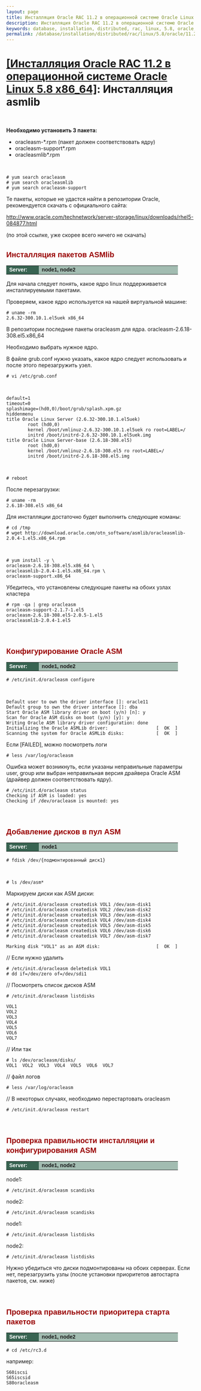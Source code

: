 ```yaml
---
layout: page
title: Инсталляция Oracle RAC 11.2 в операционной системе Oracle Linux 5.8 (ISCSI + ASM) - Инсталляция asmlib
description: Инсталляция Oracle RAC 11.2 в операционной системе Oracle Linux 5.8 (ISCSI + ASM) - Инсталляция asmlib
keywords: database, installation, distributed, rac, linux, 5.8, oracle, 11.2, Инсталляция asmlib
permalink: /database/installation/distributed/rac/linux/5.8/oracle/11.2/prepare-asm-discs/
---
```


# <a href="/database/installation/distributed/rac/linux/5.8/oracle/11.2/">[Инсталляция Oracle RAC 11.2 в операционной системе Oracle Linux 5.8 x86_64]</a>: Инсталляция asmlib

<br/>

<strong>Необходимо установить 3 пакета:</strong><br/>

<ul>
	<li>oracleasm-*.rpm (пакет должен соответствовать ядру)</li>
	<li>oracleasm-support*.rpm</li>
	<li>oracleasmlib*.rpm</li>
</ul>

<br/>

    # yum search oracleasm
    # yum search oracleasmlib
    # yum search oracleasm-support

Те пакеты, которые не удастся найти в репозитории Oracle, рекомендуется скачать с официального сайта:<br/>

http://www.oracle.com/technetwork/server-storage/linux/downloads/rhel5-084877.html

(по этой ссылке, уже скорее всего ничего не скачать)

<br/>

<span style="font-size: 20px; text-align: left; line-height: 130%; font-family: Arial,Helvetica,sans-serif; color: rgb(153, 0, 0);">
<strong>Инсталляция пакетов ASMlib</strong></span>

<table cellpadding="4" cellspacing="2" align="center" border="0" width="100%">

<tr>
<td style="color: rgb(255, 255, 255);" bgcolor="#386351" width="14%"><span style="font-family: Arial,Helvetica,sans-serif; font-size: 14px;"><strong>Server:</strong></span></td>
<td height="20" bgcolor="#a2bcb1" width="60%"><span style="font-family: Arial,Helvetica,sans-serif; font-size: 14px;"><strong>node1, node2</strong></span></td>
</tr>

</table>

Для начала следует понять, какое ядро linux поддерживается инсталлируемыми пакетами.

Проверяем, какое ядро используется на нашей виртуальной машине:

    # uname -rm
    2.6.32-300.10.1.el5uek x86_64

В репозитории последние пакеты oracleasm для ядра.
oracleasm-2.6.18-308.el5.x86_64

Необходимо выбрать нужное ядро.

В файле grub.conf нужно указать, какое ядро следует использовать и после этого перезагружить узел.

    # vi /etc/grub.conf

<br/>

    default=1
    timeout=0
    splashimage=(hd0,0)/boot/grub/splash.xpm.gz
    hiddenmenu
    title Oracle Linux Server (2.6.32-300.10.1.el5uek)
            root (hd0,0)
            kernel /boot/vmlinuz-2.6.32-300.10.1.el5uek ro root=LABEL=/
            initrd /boot/initrd-2.6.32-300.10.1.el5uek.img
    title Oracle Linux Server-base (2.6.18-308.el5)
            root (hd0,0)
            kernel /boot/vmlinuz-2.6.18-308.el5 ro root=LABEL=/
            initrd /boot/initrd-2.6.18-308.el5.img

<br/>

    # reboot

После перезагрузки:

    # uname -rm
    2.6.18-308.el5 x86_64

Для инсталляции достаточно будет выполнить следующие команы:

    # cd /tmp
    # wget http://download.oracle.com/otn_software/asmlib/oracleasmlib-2.0.4-1.el5.x86_64.rpm

<br/>

    # yum install -y \
    oracleasm-2.6.18-308.el5.x86_64 \
    oracleasmlib-2.0.4-1.el5.x86_64.rpm \
    oracleasm-support.x86_64

Убедитесь, что установлены следующие пакеты на обоих узлах кластера

    # rpm -qa | grep oracleasm
    oracleasm-support-2.1.7-1.el5
    oracleasm-2.6.18-308.el5-2.0.5-1.el5
    oracleasmlib-2.0.4-1.el5

<br/><br/>

<span style="font-size: 20px; text-align: left; line-height: 130%; font-family: Arial,Helvetica,sans-serif; color: rgb(153, 0, 0);">
<strong>Конфигурирование Oracle ASM</strong></span>

<table cellpadding="4" cellspacing="2" align="center" border="0" width="100%">

<tr>
<td style="color: rgb(255, 255, 255);" bgcolor="#386351" width="14%"><span style="font-family: Arial,Helvetica,sans-serif; font-size: 14px;"><strong>Server:</strong></span></td>
<td height="20" bgcolor="#a2bcb1" width="60%"><span style="font-family: Arial,Helvetica,sans-serif; font-size: 14px;"><strong>node1, node2</strong></span></td>
</tr>

</table>

    # /etc/init.d/oracleasm configure

<br/>

    Default user to own the driver interface []: oracle11
    Default group to own the driver interface []: dba
    Start Oracle ASM library driver on boot (y/n) [n]: y
    Scan for Oracle ASM disks on boot (y/n) [y]: y
    Writing Oracle ASM library driver configuration: done
    Initializing the Oracle ASMLib driver:                 	[  OK  ]
    Scanning the system for Oracle ASMLib disks:           	[  OK  ]

Если [FAILED], можно посмотреть логи

    # less /var/log/oracleasm

Ошибка может возникнуть, если указаны неправильные параметры user, group или выбран неправильная версия драйвера Oracle ASM (драйвер должен соответствовать ядру).

    # /etc/init.d/oracleasm status
    Checking if ASM is loaded: yes
    Checking if /dev/oracleasm is mounted: yes

<br/><br/>

<span style="font-size: 20px; text-align: left; line-height: 130%; font-family: Arial,Helvetica,sans-serif; color: rgb(153, 0, 0);">
<strong>Добавление дисков в пул ASM</strong></span>

<table cellpadding="4" cellspacing="2" align="center" border="0" width="100%">
	<tr>
	<td style="color: rgb(255, 255, 255);" bgcolor="#386351" width="14%"><span style="font-family: Arial,Helvetica,sans-serif; font-size: 14px;"><strong>Server:</strong></span></td>
	<td height="20" bgcolor="#a2bcb1" width="60%"><span style="font-family: Arial,Helvetica,sans-serif; font-size: 14px;"><strong>node1</strong></span></td>
	</tr>
</table>

    # fdisk /dev/{подмонтированный диск1}

<br/>

    # ls /dev/asm*

Маркируем диски как ASM диски:

    # /etc/init.d/oracleasm createdisk VOL1 /dev/asm-disk1
    # /etc/init.d/oracleasm createdisk VOL2 /dev/asm-disk2
    # /etc/init.d/oracleasm createdisk VOL3 /dev/asm-disk3
    # /etc/init.d/oracleasm createdisk VOL4 /dev/asm-disk4
    # /etc/init.d/oracleasm createdisk VOL5 /dev/asm-disk5
    # /etc/init.d/oracleasm createdisk VOL6 /dev/asm-disk6
    # /etc/init.d/oracleasm createdisk VOL7 /dev/asm-disk7

    Marking disk "VOL1" as an ASM disk:                    	[  OK  ]

<!--
// Посмотреть метку диска

	# oracleasm querydisk /dev/sdi1

-->

// Если нужно удалить

    # /etc/init.d/oracleasm deletedisk VOL1
    # dd if=/dev/zero of=/dev/sdi1

// Посмотреть список дисков ASM

    # /etc/init.d/oracleasm listdisks

    VOL1
    VOL2
    VOL3
    VOL4
    VOL5
    VOL6
    VOL7

// Или так

    # ls /dev/oracleasm/disks/
    VOL1  VOL2  VOL3  VOL4  VOL5  VOL6  VOL7

// файл логов

    # less /var/log/oracleasm

// В некоторых случаях, необходимо перестартовать oracleasm

    # /etc/init.d/oracleasm restart

<br/><br/>

<span style="font-size: 20px; text-align: left; line-height: 130%; font-family: Arial,Helvetica,sans-serif; color: rgb(153, 0, 0);">
<strong>Проверка правильности инсталляции и конфигурирования ASM</strong></span>

<table cellpadding="4" cellspacing="2" align="center" border="0" width="100%">

<tr>
	<td style="color: rgb(255, 255, 255);" bgcolor="#386351" width="14%"><span style="font-family: Arial,Helvetica,sans-serif; font-size: 14px;"><strong>Server:</strong></span></td>
	<td height="20" bgcolor="#a2bcb1" width="60%"><span style="font-family: Arial,Helvetica,sans-serif; font-size: 14px;"><strong>node1, node2</strong></span></td>
</tr>

</table>

node1:

    # /etc/init.d/oracleasm scandisks

node2:

    # /etc/init.d/oracleasm scandisks

node1:

    # /etc/init.d/oracleasm listdisks

node2:

    # /etc/init.d/oracleasm listdisks

Нужно убедиться что диски подмонтированы на обоих серверах.
Если нет, перезагрузить узлы (после установки приоритетов автостарта пакетов, см. ниже)

<br/><br/>

<span style="font-size: 20px; text-align: left; line-height: 130%; font-family: Arial,Helvetica,sans-serif; color: rgb(153, 0, 0);">
<strong>Проверка правильности приоритера старта пакетов</strong></span>

<table cellpadding="4" cellspacing="2" align="center" border="0" width="100%">

<tr>
	<td style="color: rgb(255, 255, 255);" bgcolor="#386351" width="14%"><span style="font-family: Arial,Helvetica,sans-serif; font-size: 14px;"><strong>Server:</strong></span></td>
	<td height="20" bgcolor="#a2bcb1" width="60%"><span style="font-family: Arial,Helvetica,sans-serif; font-size: 14px;"><strong>node1, node2</strong></span></td>
</tr>

</table>

    # cd /etc/rc3.d

например:

    S60iscsi
    S65iscsid
    S80oracleasm
